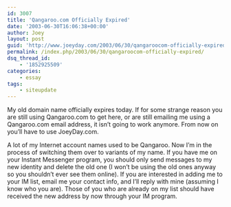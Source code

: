 ```yaml
---
id: 3007
title: 'Qangaroo.com Officially Expired'
date: '2003-06-30T16:06:38+00:00'
author: Joey
layout: post
guid: 'http://www.joeyday.com/2003/06/30/qangaroocom-officially-expired'
permalink: /index.php/2003/06/30/qangaroocom-officially-expired/
dsq_thread_id:
    - '1852925509'
categories:
    - essay
tags:
    - siteupdate
---
```


My old domain name officially expires today. If for some strange reason you are still using Qangaroo.com to get here, or are still emailing me using a Qangaroo.com email address, it isn’t going to work anymore. From now on you’ll have to use JoeyDay.com.

A lot of my Internet account names used to be Qangaroo. Now I’m in the process of switching them over to variants of my name. If you have me on your Instant Messenger program, you should only send messages to my new identity and delete the old one (I won’t be using the old ones anyway so you shouldn’t ever see them online). If you are interested in adding me to your IM list, email me your contact info, and I’ll reply with mine (assuming I know who you are). Those of you who are already on my list should have received the new address by now through your IM program.